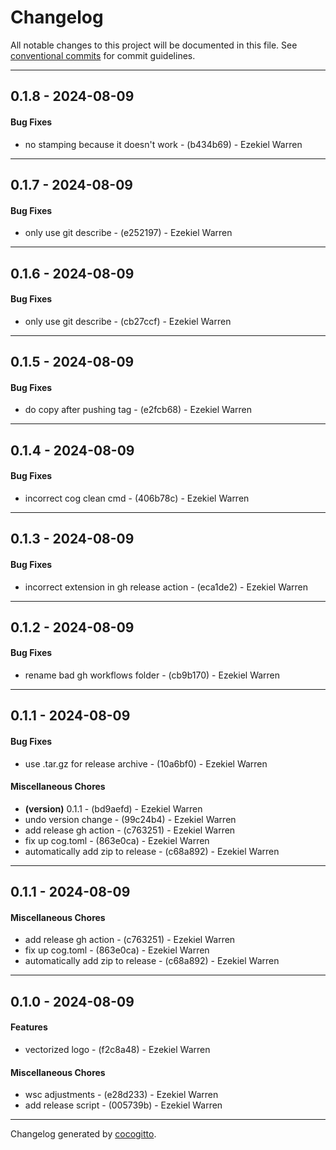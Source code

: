 # Changelog
All notable changes to this project will be documented in this file. See [conventional commits](https://www.conventionalcommits.org/) for commit guidelines.

- - -
## 0.1.8 - 2024-08-09
#### Bug Fixes
- no stamping because it doesn't work - (b434b69) - Ezekiel Warren

- - -

## 0.1.7 - 2024-08-09
#### Bug Fixes
- only use git describe - (e252197) - Ezekiel Warren

- - -

## 0.1.6 - 2024-08-09
#### Bug Fixes
- only use git describe - (cb27ccf) - Ezekiel Warren

- - -

## 0.1.5 - 2024-08-09
#### Bug Fixes
- do copy after pushing tag - (e2fcb68) - Ezekiel Warren

- - -

## 0.1.4 - 2024-08-09
#### Bug Fixes
- incorrect cog clean cmd - (406b78c) - Ezekiel Warren

- - -

## 0.1.3 - 2024-08-09
#### Bug Fixes
- incorrect extension in gh release action - (eca1de2) - Ezekiel Warren

- - -

## 0.1.2 - 2024-08-09
#### Bug Fixes
- rename bad gh workflows folder - (cb9b170) - Ezekiel Warren

- - -

## 0.1.1 - 2024-08-09
#### Bug Fixes
- use .tar.gz for release archive - (10a6bf0) - Ezekiel Warren
#### Miscellaneous Chores
- **(version)** 0.1.1 - (bd9aefd) - Ezekiel Warren
- undo version change - (99c24b4) - Ezekiel Warren
- add release gh action - (c763251) - Ezekiel Warren
- fix up cog.toml - (863e0ca) - Ezekiel Warren
- automatically add zip to release - (c68a892) - Ezekiel Warren

- - -

## 0.1.1 - 2024-08-09
#### Miscellaneous Chores
- add release gh action - (c763251) - Ezekiel Warren
- fix up cog.toml - (863e0ca) - Ezekiel Warren
- automatically add zip to release - (c68a892) - Ezekiel Warren

- - -

## 0.1.0 - 2024-08-09
#### Features
- vectorized logo - (f2c8a48) - Ezekiel Warren
#### Miscellaneous Chores
- wsc adjustments - (e28d233) - Ezekiel Warren
- add release script - (005739b) - Ezekiel Warren

- - -

Changelog generated by [cocogitto](https://github.com/cocogitto/cocogitto).